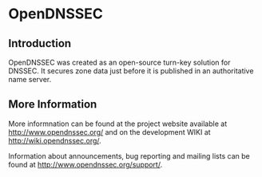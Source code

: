 # OpenDNSSEC

## Introduction

OpenDNSSEC was created as an open-source turn-key solution for DNSSEC. It
secures zone data just before it is published in an authoritative name server.

## More Information

More informnation can be found at the project website available at
http://www.opendnssec.org/ and on the development WIKI at
http://wiki.opendnssec.org/.

Information about announcements, bug reporting and mailing lists can be found
at http://www.opendnssec.org/support/.
